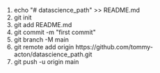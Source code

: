 <ol>
<li> echo "# datascience_path" >> README.md </li>
<li> git init </li>
<li> git add README.md </li>
<li> git commit -m "first commit" </li>
<li> git branch -M main </li>
<li> git remote add origin https://github.com/tommy-acton/datascience_path.git </li>
<li> git push -u origin main </li> 
</ol>